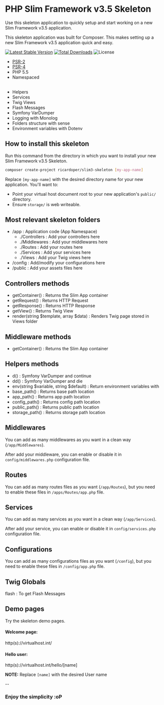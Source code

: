 # PHP Slim Framework v3.5 Skeleton

Use this skeleton application to quickly setup and start working on a new Slim Framework v3.5 application.

This skeleton application was built for Composer. This makes setting up a new Slim Framework v3.5 application quick and easy.

[![Latest Stable Version](https://poser.pugx.org/ricardoper/slim3-skeleton/v/stable.svg)](https://packagist.org/packages/ricardoper/slim3-skeleton) [![Total Downloads](https://poser.pugx.org/ricardoper/slim3-skeleton/downloads.svg)](https://packagist.org/packages/ricardoper/slim3-skeleton) ![License](https://poser.pugx.org/ricardoper/slim3-skeleton/license.svg)

- [PSR-2](http://www.php-fig.org/psr/psr-2/ "PHP Framework Interop Group")
- [PSR-4](http://www.php-fig.org/psr/psr-4/ "PHP Framework Interop Group")
- PHP 5.5
- Namespaced
<br><br>
+ Helpers
+ Services
+ Twig Views
+ Flash Messages
+ Symfony VarDumper
+ Logging with Monolog
+ Folders structure with sense
+ Environment variables with Dotenv

## How to install this skeleton

Run this command from the directory in which you want to install your new Slim Framework v3.5 Skeleton.

```bash
composer create-project ricardoper/slim3-skeleton [my-app-name]
```

Replace ```[my-app-name]``` with the desired directory name for your new application. You'll want to:
- Point your virtual host document root to your new application's ```public/``` directory.
- Ensure ```storage/``` is web writeable.

## Most relevant skeleton folders

- /app : Application code (App Namespace)
  + ./Controllers : Add your controllers here
  + ./Middlewares : Add your middlewares here
  + ./Routes : Add your routes here
  + ./Services : Add your services here
  + ./Views : Add your Twig views here
- /config : Add/modify your configurations here
- /public : Add your assets files here

## Controllers methods

- getContainer() : Returns the Slim App container
- getRequest() : Returns HTTP Request
- getResponse() : Returns HTTP Response
- getView() : Returns Twig View
- render(string $template, array $data) : Renders Twig page stored in Views folder

## Middleware methods

- getContainer() : Returns the Slim App container

## Helpers methods

- d() : Symfony VarDumper and continue
- dd() : Symfony VarDumper and die
- env(string $variable, string $default) : Return environment variables with
- base_path() : Returns base path location
- app_path() : Returns app path location
- config_path() : Returns config path location
- public_path() : Returns public path location
- storage_path() : Returns storage path location

## Middlewares

You can add as many middlewares as you want in a clean way (```/app/Middlewares```).

After add your middleware, you can enable or disable it in ```config/middlewares.php``` configuration file.

## Routes

You can add as many routes files as you want (```/app/Routes```), but you need to enable these files in ```/apps/Routes/app.php``` file.

## Services

You can add as many services as you want in a clean way (```/app/Services```).

After add your service, you can enable or disable it in ```config/services.php``` configuration file.

## Configurations

You can add as many configurations files as you want (```/config```), but you need to enable these files in ```/config/app.php``` file.

## Twig Globals

flash : To get Flash Messages

## Demo pages

Try the skeleton demo pages.

#### Welcome page:
http(s)://virtualhost.int/

#### Hello user:
http(s)://virtualhost.int/hello/[name]

**NOTE:** Replace ```[name]``` with the desired User name

--

### Enjoy the simplicity :oP
